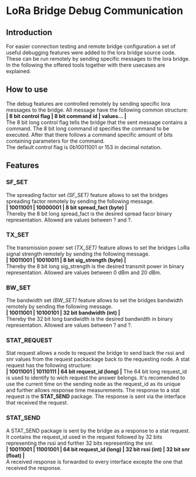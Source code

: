 # LoRa Bridge Debug Communication
## Introduction
For easier connection testing and remote bridge configuration a set of useful debugging features were added to the lora bridge source code.
These can be run remotely by sending specific messages to the lora bridge. In the following the offered tools together with there usecases are explained.

## How to use
The debug features are controlled remotely by sending specific lora messages to the bridge. All message have the following common structure:  
**| 8 bit control flag | 8 bit command id | values... |**  
The 8 bit long control flag tells the bridge that the sent message contains a command.
The 8 bit long command id specifies the command to be executed.
After that there follows a command specific amount of bits containing parameters for the command.  
The default control flag is 0b10011001 or 153 in decimal notation.

## Features
### SF_SET
The spreading factor set *(SF_SET)* feature allows to set the bridges spreading factor remotely by sending the following message.  
**| 10011001 | 10000001 | 8 bit spread_fact (byte) |**  
Thereby the 8 bit long spread_fact is the desired spread facor binary representation. Allowed are values between ? and ?.

### TX_SET
The transmission power set *(TX_SET)* feature allows to set the bridges LoRa signal strength remotely by sending the following message.  
**| 10011001 | 10010011 | 8 bit sig_strength (byte) |**  
Thereby the 8 bit long sig_strength is the desired transmit power in binary representation. Allowed are values between 0 dBm and 20 dBm.

### BW_SET
The bandwidth set *(BW_SET)* feature allows to set the bridges bandwidth remotely by sending the following message.  
**| 10011001 | 10100101 | 32 bit bandwidth (int) |**  
Thereby the 32 bit long bandwidth is the desired bandwidth in binary representation. Allowed are values between ? and ?.

### STAT_REQUEST
Stat request allows a node to request the bridge to send back the rssi and snr values from the request packackage back to the requesting node.
A stat request has the following structure:  
**| 10011001 | 10110111 | 64 bit request_id (long) |**
The 64 bit long request_id is used to identify to wich request the answer belongs. It's recomended to use the current time on the sending node as the request_id as its unique and further allows response time measurements. The response to a stat request is the **STAT_SEND** package.
The response is sent via the interface that received the request.

### STAT_SEND
A STAT_SEND package is sent by the bridge as a response to a stat request. It contains the request_id used in the request followed by 32 bits representing the rssi and further 32 bits representing the snr.  
**| 10011001 | 11001001 | 64 bit request_id (long) | 32 bit rssi (int) | 32 bit snr (float) |**  
A received response is forwarded to every interface excepte the one that received the response.